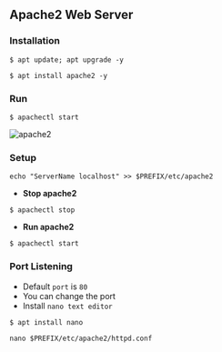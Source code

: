 ## Apache2 Web Server

### Installation
```
$ apt update; apt upgrade -y
```
```
$ apt install apache2 -y
```

### Run
```
$ apachectl start
```
![apache2](https://i.ibb.co/ZH9CRvR/apache2.jpg)


### Setup
```
echo "ServerName localhost" >> $PREFIX/etc/apache2
```

* __Stop apache2__
```
$ apachectl stop
```

* __Run apache2__
```
$ apachectl start
```

### Port Listening
* Default `port` is `80`
* You can change the port
* Install `nano text editor`

```
$ apt install nano
```
```
nano $PREFIX/etc/apache2/httpd.conf
```


